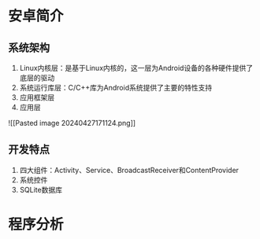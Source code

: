 
# 安卓简介

## 系统架构

1. Linux内核层：是基于Linux内核的，这一层为Android设备的各种硬件提供了底层的驱动
2. 系统运行库层：C/C++库为Android系统提供了主要的特性支持
3. 应用框架层
4. 应用层

![[Pasted image 20240427171124.png]]

## 开发特点

1. 四大组件：Activity、Service、BroadcastReceiver和ContentProvider
2. 系统控件
3. SQLite数据库

# 程序分析

